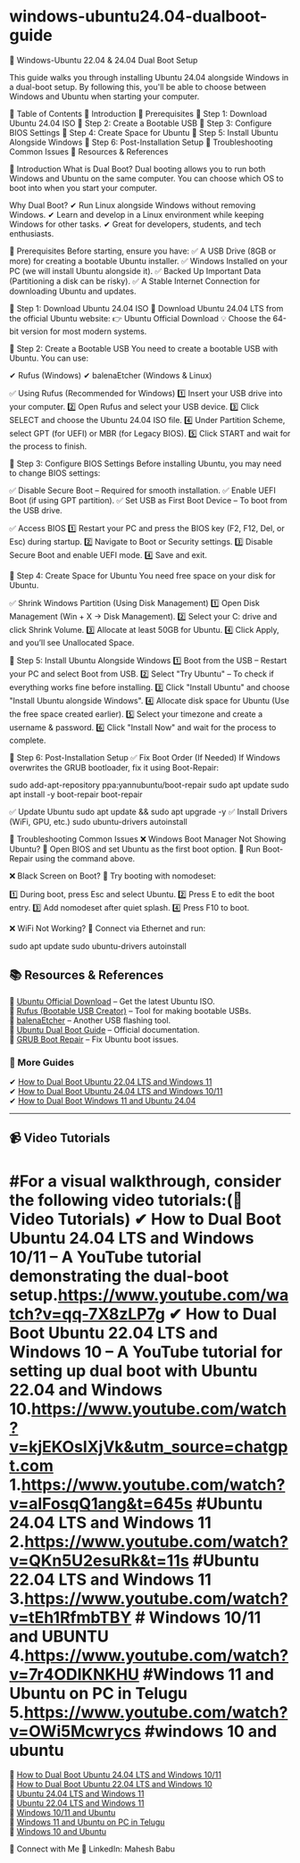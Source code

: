 # windows-ubuntu24.04-dualboot-guide
🚀 Windows-Ubuntu 22.04 & 24.04 Dual Boot Setup

This guide walks you through installing Ubuntu 24.04 alongside Windows in a dual-boot setup. By following this, you'll be able to choose between Windows and Ubuntu when starting your computer.

📌 Table of Contents
🔹 Introduction
🔹 Prerequisites
🔹 Step 1: Download Ubuntu 24.04 ISO
🔹 Step 2: Create a Bootable USB
🔹 Step 3: Configure BIOS Settings
🔹 Step 4: Create Space for Ubuntu
🔹 Step 5: Install Ubuntu Alongside Windows
🔹 Step 6: Post-Installation Setup
🔹 Troubleshooting Common Issues
🔹 Resources & References


🔹 Introduction
What is Dual Boot?
Dual booting allows you to run both Windows and Ubuntu on the same computer. You can choose which OS to boot into when you start your computer.

Why Dual Boot?
✔ Run Linux alongside Windows without removing Windows.
✔ Learn and develop in a Linux environment while keeping Windows for other tasks.
✔ Great for developers, students, and tech enthusiasts.


🔹 Prerequisites
Before starting, ensure you have:
✅ A USB Drive (8GB or more) for creating a bootable Ubuntu installer.
✅ Windows Installed on your PC (we will install Ubuntu alongside it).
✅ Backed Up Important Data (Partitioning a disk can be risky).
✅ A Stable Internet Connection for downloading Ubuntu and updates.


🔹 Step 1: Download Ubuntu 24.04 ISO
🔹 Download Ubuntu 24.04 LTS from the official Ubuntu website:
👉 Ubuntu Official Download
💡 Choose the 64-bit version for most modern systems.


🔹 Step 2: Create a Bootable USB
You need to create a bootable USB with Ubuntu. You can use:

✔ Rufus (Windows)
✔ balenaEtcher (Windows & Linux)

✅ Using Rufus (Recommended for Windows)
1️⃣ Insert your USB drive into your computer.
2️⃣ Open Rufus and select your USB device.
3️⃣ Click SELECT and choose the Ubuntu 24.04 ISO file.
4️⃣ Under Partition Scheme, select GPT (for UEFI) or MBR (for Legacy BIOS).
5️⃣ Click START and wait for the process to finish.


🔹 Step 3: Configure BIOS Settings
Before installing Ubuntu, you may need to change BIOS settings:

✅ Disable Secure Boot – Required for smooth installation.
✅ Enable UEFI Boot (if using GPT partition).
✅ Set USB as First Boot Device – To boot from the USB drive.

✅ Access BIOS
1️⃣ Restart your PC and press the BIOS key (F2, F12, Del, or Esc) during startup.
2️⃣ Navigate to Boot or Security settings.
3️⃣ Disable Secure Boot and enable UEFI mode.
4️⃣ Save and exit.


🔹 Step 4: Create Space for Ubuntu
You need free space on your disk for Ubuntu.

✅ Shrink Windows Partition (Using Disk Management)
1️⃣ Open Disk Management (Win + X → Disk Management).
2️⃣ Select your C: drive and click Shrink Volume.
3️⃣ Allocate at least 50GB for Ubuntu.
4️⃣ Click Apply, and you’ll see Unallocated Space.


🔹 Step 5: Install Ubuntu Alongside Windows
1️⃣ Boot from the USB – Restart your PC and select Boot from USB.
2️⃣ Select "Try Ubuntu" – To check if everything works fine before installing.
3️⃣ Click "Install Ubuntu" and choose "Install Ubuntu alongside Windows".
4️⃣ Allocate disk space for Ubuntu (Use the free space created earlier).
5️⃣ Select your timezone and create a username & password.
6️⃣ Click "Install Now" and wait for the process to complete.


🔹 Step 6: Post-Installation Setup
✅ Fix Boot Order (If Needed)
If Windows overwrites the GRUB bootloader, fix it using Boot-Repair:

sudo add-apt-repository ppa:yannubuntu/boot-repair
sudo apt update
sudo apt install -y boot-repair
boot-repair

✅ Update Ubuntu
sudo apt update && sudo apt upgrade -y
✅ Install Drivers (WiFi, GPU, etc.)
sudo ubuntu-drivers autoinstall

🔹 Troubleshooting Common Issues
❌ Windows Boot Manager Not Showing Ubuntu?
🔹 Open BIOS and set Ubuntu as the first boot option.
🔹 Run Boot-Repair using the command above.


❌ Black Screen on Boot?
🔹 Try booting with nomodeset:

1️⃣ During boot, press Esc and select Ubuntu.
2️⃣ Press E to edit the boot entry.
3️⃣ Add nomodeset after quiet splash.
4️⃣ Press F10 to boot.

❌ WiFi Not Working?
🔹 Connect via Ethernet and run:

sudo apt update
sudo ubuntu-drivers autoinstall


## 📚 Resources & References  

🔹 [Ubuntu Official Download](https://ubuntu.com/download/desktop) – Get the latest Ubuntu ISO.  
🔹 [Rufus (Bootable USB Creator)](https://rufus.ie/en/) – Tool for making bootable USBs.  
🔹 [balenaEtcher](https://www.balena.io/etcher/) – Another USB flashing tool.  
🔹 [Ubuntu Dual Boot Guide](https://help.ubuntu.com/community/WindowsDualBoot) – Official documentation.  
🔹 [GRUB Boot Repair](https://help.ubuntu.com/community/Boot-Repair) – Fix Ubuntu boot issues.  


### 📖 More Guides  

✔ [How to Dual Boot Ubuntu 22.04 LTS and Windows 11](https://www.linuxtechi.com/dual-boot-ubuntu-22-04-and-windows-11/?utm_source=chatgpt.com)  
✔ [How to Dual Boot Ubuntu 24.04 LTS and Windows 10/11](https://www.mikekasberg.com/blog/2024/05/20/dual-boot-ubuntu-24-04-and-windows-with-encryption.html?utm_source=chatgpt.com)  
✔ [How to Dual Boot Windows 11 and Ubuntu 24.04](https://www.linuxtechi.com/dual-boot-windows-11-and-ubuntu-24-04/?utm_source=chatgpt.com)  


---

## 📹 Video Tutorials  

#For a visual walkthrough, consider the following video tutorials:(🔹 Video Tutorials)
✔ How to Dual Boot Ubuntu 24.04 LTS and Windows 10/11 – A YouTube tutorial demonstrating the dual-boot setup.https://www.youtube.com/watch?v=qq-7X8zLP7g
✔ How to Dual Boot Ubuntu 22.04 LTS and Windows 10 – A YouTube tutorial for setting up dual boot with Ubuntu 22.04 and Windows 10.https://www.youtube.com/watch?v=kjEKOslXjVk&utm_source=chatgpt.com
1.https://www.youtube.com/watch?v=alFosqQ1ang&t=645s  #Ubuntu 24.04 LTS and Windows 11
2.https://www.youtube.com/watch?v=QKn5U2esuRk&t=11s  #Ubuntu 22.04 LTS and Windows 11 
3.https://www.youtube.com/watch?v=tEh1RfmbTBY  # Windows 10/11 and UBUNTU
4.https://www.youtube.com/watch?v=7r4ODIKNKHU #Windows 11 and Ubuntu on PC in Telugu
5.https://www.youtube.com/watch?v=OWi5Mcwrycs  #windows 10 and ubuntu
=======


🎥 [How to Dual Boot Ubuntu 24.04 LTS and Windows 10/11](https://www.youtube.com/watch?v=qq-7X8zLP7g)  
🎥 [How to Dual Boot Ubuntu 22.04 LTS and Windows 10](https://www.youtube.com/watch?v=kjEKOslXjVk&utm_source=chatgpt.com)  
🎥 [Ubuntu 24.04 LTS and Windows 11](https://www.youtube.com/watch?v=alFosqQ1ang&t=645s)  
🎥 [Ubuntu 22.04 LTS and Windows 11](https://www.youtube.com/watch?v=QKn5U2esuRk&t=11s)  
🎥 [Windows 10/11 and Ubuntu](https://www.youtube.com/watch?v=tEh1RfmbTBY)  
🎥 [Windows 11 and Ubuntu on PC in Telugu](https://www.youtube.com/watch?v=7r4ODIKNKHU)  
🎥 [Windows 10 and Ubuntu](https://www.youtube.com/watch?v=OWi5Mcwrycs)  



🔗 Connect with Me
🔹 LinkedIn: Mahesh Babu


